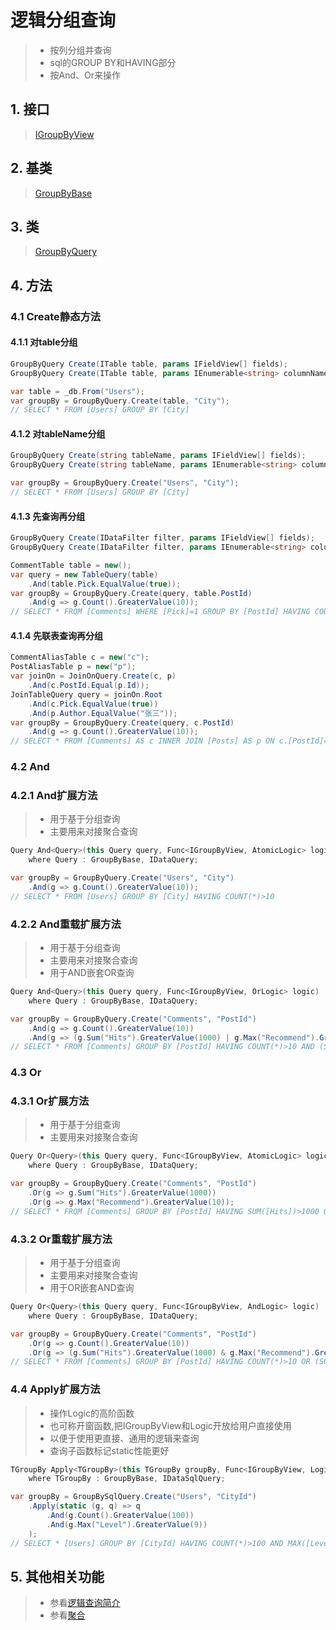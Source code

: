 # 逻辑分组查询
>* 按列分组并查询
>* sql的GROUP BY和HAVING部分
>* 按And、Or来操作

## 1. 接口
>[IGroupByView](/api/ShadowSql.Identifiers.IGroupByView.html)

## 2. 基类
>[GroupByBase](/api/ShadowSql.GroupBy.GroupByBase.html)

## 3. 类
>[GroupByQuery](/api//api/ShadowSql.GroupBy.GroupByQuery.html)

## 4. 方法
### 4.1 Create静态方法
#### 4.1.1 对table分组 
```csharp
GroupByQuery Create(ITable table, params IFieldView[] fields);
GroupByQuery Create(ITable table, params IEnumerable<string> columnNames);
```
```csharp
var table = _db.From("Users");
var groupBy = GroupByQuery.Create(table, "City");
// SELECT * FROM [Users] GROUP BY [City]
```

#### 4.1.2 对tableName分组 
```csharp
GroupByQuery Create(string tableName, params IFieldView[] fields);
GroupByQuery Create(string tableName, params IEnumerable<string> columnNames);
```
```csharp
var groupBy = GroupByQuery.Create("Users", "City");
// SELECT * FROM [Users] GROUP BY [City]
```

#### 4.1.3 先查询再分组
```csharp
GroupByQuery Create(IDataFilter filter, params IFieldView[] fields);
GroupByQuery Create(IDataFilter filter, params IEnumerable<string> columnNames);
```
```csharp
CommentTable table = new();
var query = new TableQuery(table)
    .And(table.Pick.EqualValue(true));
var groupBy = GroupByQuery.Create(query, table.PostId)
    .And(g => g.Count().GreaterValue(10));
// SELECT * FROM [Comments] WHERE [Pick]=1 GROUP BY [PostId] HAVING COUNT(*)>10
```

#### 4.1.4 先联表查询再分组
```csharp
CommentAliasTable c = new("c");
PostAliasTable p = new("p");
var joinOn = JoinOnQuery.Create(c, p)
    .And(c.PostId.Equal(p.Id));
JoinTableQuery query = joinOn.Root
    .And(c.Pick.EqualValue(true))
    .And(p.Author.EqualValue("张三"));
var groupBy = GroupByQuery.Create(query, c.PostId)
    .And(g => g.Count().GreaterValue(10));
// SELECT * FROM [Comments] AS c INNER JOIN [Posts] AS p ON c.[PostId]=p.[Id] WHERE c.[Pick]=1 AND p.[Author]='张三' GROUP BY c.[PostId] HAVING COUNT(*)>10
```

### 4.2 And
### 4.2.1 And扩展方法
>* 用于基于分组查询
>* 主要用来对接聚合查询
```csharp
Query And<Query>(this Query query, Func<IGroupByView, AtomicLogic> logic)
    where Query : GroupByBase, IDataQuery;
```
```csharp
var groupBy = GroupByQuery.Create("Users", "City")
    .And(g => g.Count().GreaterValue(10));
// SELECT * FROM [Users] GROUP BY [City] HAVING COUNT(*)>10
```

### 4.2.2 And重载扩展方法
>* 用于基于分组查询
>* 主要用来对接聚合查询
>* 用于AND嵌套OR查询
```csharp
Query And<Query>(this Query query, Func<IGroupByView, OrLogic> logic)
    where Query : GroupByBase, IDataQuery;
```
```csharp
var groupBy = GroupByQuery.Create("Comments", "PostId")
    .And(g => g.Count().GreaterValue(10))
    .And(g => (g.Sum("Hits").GreaterValue(1000) | g.Max("Recommend").GreaterValue(10)));
// SELECT * FROM [Comments] GROUP BY [PostId] HAVING COUNT(*)>10 AND (SUM([Hits])>1000 OR MAX([Recommend])>10)
```

### 4.3 Or
### 4.3.1 Or扩展方法
>* 用于基于分组查询
>* 主要用来对接聚合查询
```csharp
Query Or<Query>(this Query query, Func<IGroupByView, AtomicLogic> logic)
    where Query : GroupByBase, IDataQuery;
```
```csharp
var groupBy = GroupByQuery.Create("Comments", "PostId")
    .Or(g => g.Sum("Hits").GreaterValue(1000))
    .Or(g => g.Max("Recommend").GreaterValue(10));
// SELECT * FROM [Comments] GROUP BY [PostId] HAVING SUM([Hits])>1000 OR MAX([Recommend])>10
```

### 4.3.2 Or重载扩展方法
>* 用于基于分组查询
>* 主要用来对接聚合查询
>* 用于OR嵌套AND查询
```csharp
Query Or<Query>(this Query query, Func<IGroupByView, AndLogic> logic)
    where Query : GroupByBase, IDataQuery;
```
```csharp
var groupBy = GroupByQuery.Create("Comments", "PostId")
    .Or(g => g.Count().GreaterValue(10))
    .Or(g => (g.Sum("Hits").GreaterValue(1000) & g.Max("Recommend").GreaterValue(10)));
// SELECT * FROM [Comments] GROUP BY [PostId] HAVING COUNT(*)>10 OR (SUM([Hits])>1000 AND MAX([Recommend])>10)
```

### 4.4 Apply扩展方法
>* 操作Logic的高阶函数
>* 也可称开窗函数,把IGroupByView和Logic开放给用户直接使用
>* 以便于使用更直接、通用的逻辑来查询
>* 查询子函数标记static性能更好
```csharp
TGroupBy Apply<TGroupBy>(this TGroupBy groupBy, Func<IGroupByView, Logic, Logic> logic)
    where TGroupBy : GroupByBase, IDataSqlQuery;
```
```csharp
var groupBy = GroupBySqlQuery.Create("Users", "CityId")
    .Apply(static (g, q) => q
        .And(g.Count().GreaterValue(100))
        .And(g.Max("Level").GreaterValue(9))
    );
// SELECT * [Users] GROUP BY [CityId] HAVING COUNT(*)>100 AND MAX([Level])>9
```

## 5. 其他相关功能
>* 参看[逻辑查询简介](./index.md)
>* 参看[聚合](../aggregate.md)
